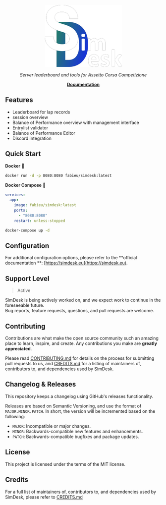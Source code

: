 <p align="center">
    <img src="docs/img/logo_h_200.png" alt="SimDesk Logo">
</p>

<!--include-docs-start-->
<p align="center">
    <em>Server leaderboard and tools for Assetto Corsa Competizione</em>
</p>
<p align="center">
    <a href="https://simdesk.eu/"><b>Documentation</b></a>
</p>

## Features

- Leaderboard for lap records
- session overview
- Balance of Performance overview with management interface
- Entrylist validator
- Balance of Performance Editor
- Discord integration

## Quick Start

**Docker** 🐳

```bash 
docker run -d -p 8080:8080 fabieu/simdesk:latest
```

**Docker Compose** 🐳

```yaml
services:
  app:
    image: fabieu/simdesk:latest
    ports:
      - "8080:8080"
    restart: unless-stopped
```

```bash
docker-compose up -d
```

## Configuration

For additional configuration options, please refer to the **official documentation
**: [https://simdesk.eu](https://simdesk.eu).

## Support Level

> Active

SimDesk is being actively worked on, and we expect work to continue in the foreseeable future.  
Bug reports, feature requests, questions, and pull requests are welcome.

## Contributing

Contributions are what make the open source community such an amazing place to learn, inspire, and create. Any
contributions you make are **greatly appreciated**.

Please read [CONTRIBUTING.md](https://simdesk.eu/contributing/) for details on the process
for submitting pull requests to us, and [CREDITS.md](https://simdesk.eu/credits/) for a listing of maintainers of,
contributors to, and dependencies used by SimDesk.

## Changelog & Releases

This repository keeps a changelog using GitHub's releases functionality.

Releases are based on Semantic Versioning, and use the format of `MAJOR.MINOR.PATCH`. In short, the version will be
incremented based on the following:

- `MAJOR`: Incompatible or major changes.
- `MINOR`: Backwards-compatible new features and enhancements.
- `PATCH`: Backwards-compatible bugfixes and package updates.

## License

This project is licensed under the terms of the MIT license.

## Credits

For a full list of maintainers of, contributors to, and dependencies used by SimDesk, please refer
to [CREDITS.md](https://simdesk.eu/credits/)